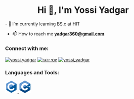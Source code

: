 <h1 align="center">Hi 👋, I'm Yossi Yadgar</h1>
- 🌱 I’m currently learning BS.c at HIT

- 📫 How to reach me **yadgar360@gmail.com**

<h3 align="left">Connect with me:</h3>
<p align="left">
<a href="https://linkedin.com/in/yossi yadgar" target="blank"><img align="center" src="https://raw.githubusercontent.com/rahuldkjain/github-profile-readme-generator/master/src/images/icons/Social/linked-in-alt.svg" alt="yossi yadgar" height="30" width="40" /></a>
<a href="https://fb.com/יוסי ידגר" target="blank"><img align="center" src="https://raw.githubusercontent.com/rahuldkjain/github-profile-readme-generator/master/src/images/icons/Social/facebook.svg" alt="יוסי ידגר" height="30" width="40" /></a>
<a href="https://instagram.com/yossi_yadgar" target="blank"><img align="center" src="https://raw.githubusercontent.com/rahuldkjain/github-profile-readme-generator/master/src/images/icons/Social/instagram.svg" alt="yossi_yadgar" height="30" width="40" /></a>
</p>

<h3 align="left">Languages and Tools:</h3>
<p align="left"> <a href="https://www.cprogramming.com/" target="_blank" rel="noreferrer"> <img src="https://raw.githubusercontent.com/devicons/devicon/master/icons/c/c-original.svg" alt="c" width="40" height="40"/> </a> <a href="https://www.w3schools.com/cpp/" target="_blank" rel="noreferrer"> <img src="https://raw.githubusercontent.com/devicons/devicon/master/icons/cplusplus/cplusplus-original.svg" alt="cplusplus" width="40" height="40"/> </a> </p>

